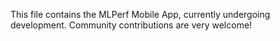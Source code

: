 This file contains the MLPerf Mobile App, currently undergoing development. Community contributions are very welcome!
